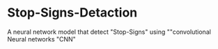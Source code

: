 # Stop-Signs-Detaction
A neural network model that detect "Stop-Signs"  using ""convolutional Neural networks "CNN" 
